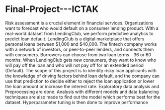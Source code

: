 # Final-Project---ICTAK
Risk assessment is a crucial element in financial services. Organizations want to forecast who would default on a consumer lending product. With a real-world dataset from LendingClub, we perform predictive analytics to predict loan default. LendingClub is a digital marketplace that offers personal loans between $1,000 and $40,000. The fintech company works with a network of investors, or peer-to-peer lenders, and connects them with consumers. Borrowers can choose from two loan terms - 36 or 60 months. When LendingClub gets new consumers, they want to know who will pay off the loan and who will not pay off for an extended period (Default). The scope of this project is to identify risky loan applicants with the knowledge of driving factors behind loan default, and the company can use that prediction to decide either to reject the loan application or lower the loan amount or increase the interest rate.
Exploratory data analysis and Preprocessing are done. Analysis with different models and data balancing techniques are also made to find out the model which performs best for the dataset. Hyperparameter tuning is then done to improve performance
